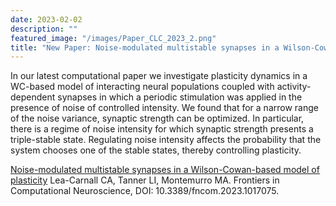 ```yaml
---
date: 2023-02-02
description: ""
featured_image: "/images/Paper_CLC_2023_2.png"
title: "New Paper: Noise-modulated multistable synapses in a Wilson-Cowan-based model of plasticity"
---
```


In our latest computational paper we investigate plasticity dynamics in a WC-based model of interacting neural populations coupled with activity-dependent synapses in which a periodic stimulation was applied in the presence of noise of controlled intensity. We found that for a narrow range of the noise variance, synaptic strength can be optimized. In particular, there is a regime of noise intensity for which synaptic strength presents a triple-stable state. Regulating noise intensity affects the probability that the system chooses one of the stable states, thereby controlling plasticity. 

[Noise-modulated multistable synapses in a Wilson-Cowan-based model of plasticity](https://doi.org/10.3389/fncom.2023.1017075) Lea-Carnall CA, Tanner LI, Montemurro MA. Frontiers in Computational Neuroscience, DOI: 10.3389/fncom.2023.1017075.